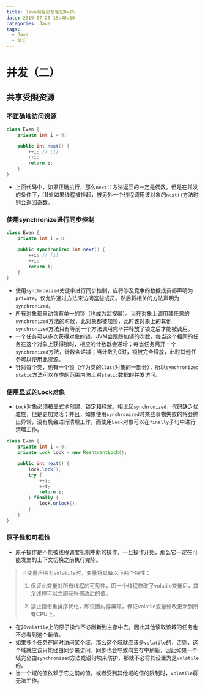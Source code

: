 ```yaml
---
title: Java编程思想笔记0x15
date: 2019-07-28 15:48:16
categories: Java
tags:
  - Java
  - 笔记
---
```


# 并发（二）

## 共享受限资源

### 不正确地访问资源

```java
class Even {
    private int i = 0;

    public int next() {
        ++i; // [1]
        ++i;
        return i;
    }
}
```

- 上面代码中，如果正确执行，那么`next()`方法返回的一定是偶数。但是在并发的条件下，[1]处如果线程被挂起，被另外一个线程调用该对象的`next()`方法时则会返回奇数。

### 使用synchronize进行同步控制

```java
class Even {
    private int i = 0;

    public synchronized int next() {
        ++i; // [1]
        ++i;
        return i;
    }
}
```

- 使用`synchronized`关键字进行同步控制，应将涉及竞争的数据成员都声明为`private`，仅允许通过方法来访问这些成员。然后将相关的方法声明为`synchronized`。
- 所有对象都自动含有单一的锁（也成为监视器）。当在对象上调用其任意的`synchronized`方法的时候，此对象都被加锁，此时该对象上的其他`synchronized`方法只有等前一个方法调用完毕并释放了锁之后才能被调用。
- 一个任务可以多次获得对象的锁。JVM会跟踪加锁的次数，每当这个相同的任务在这个对象上获得锁时，相应的计数器会递增；每当任务离开一个`synchronized`方法，计数会递减；当计数为0时，锁被完全释放，此时其他任务可以使用此资源。
- 针对每个类，也有一个锁（作为类的`Class`对象的一部分），所以`synchronized static`方法可以在类的范围内防止对`static`数据的并发访问。

### 使用显式的Lock对象

- `Lock`对象必须被显式地创建、锁定和释放。相比起`synchronized`，代码缺乏优雅性，但是更加灵活；并且，如果使用`synchronized`时某些事物失败的将会抛出异常，没有机会进行清理工作，而使用`Lock`对象可以在`finally`子句中进行清理工作。

```java
class Even {
    private int i = 0;
    private Lock lock = new ReentrantLock();

    public int next() {
        lock.lock();
        try {
            ++i;
            ++i;
            return i;
        } finally {
            lock.unlock();
        }
    }
}
```

### 原子性和可视性

- 原子操作是不能被线程调度机制中断的操作，一旦操作开始，那么它一定在可能发生的上下文切换之前执行完毕。

> 当变量声明为`volatile`时，变量将具备以下两个特性：
>
> 1. 保证此变量对所有线程的可见性，即一个线程修改了volatile变量后，其余线程可以立即获得修改后的值。
>
> 2. 禁止指令重排序优化，即设置内存屏障，保证volatile变量修改更新到所有CPU上。

- 在非`volatile`上的原子操作不必刷新到主存中去，因此其他读取该域的任务也不必看到这个新值。
- 如果多个任务在同时访问某个域，那么这个域就应该是`volatile`的，否则，这个域就应该只能经由同步来访问。同步也会导致向主存中刷新，因此如果一个域完全由`synchronized`方法或语句块来防护，那就不必将其设置为是`volatile`的。
- 当一个域的值依赖于它之前的值，或者受到其他域的值的限制时，`volatile`将无法工作。